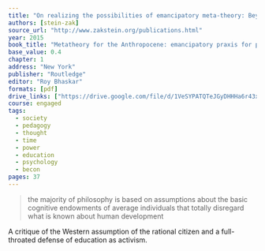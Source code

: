 ```yaml
---
title: "On realizing the possibilities of emancipatory meta-theory: Beyond the cognitive maturity fallacy, toward an education revolution"
authors: [stein-zak]
source_url: "http://www.zakstein.org/publications.html"
year: 2015
book_title: "Metatheory for the Anthropocene: emancipatory praxis for planetary flourishing: critical realism and integral theory in dialogue, vol 2."
base_value: 0.4
chapter: 1
address: "New York"
publisher: "Routledge"
editor: "Roy Bhaskar"
formats: [pdf]
drive_links: ["https://drive.google.com/file/d/1VeSYPATQTeJGyDHHHa6r43xPeUAZIAY7/view?usp=drivesdk"]
course: engaged
tags:
  - society
  - pedagogy
  - thought
  - time
  - power
  - education
  - psychology
  - becon
pages: 37
---
```


> the majority of philosophy is based on assumptions about the basic cognitive endowments of average individuals that totally disregard what is known about human development

A critique of the Western assumption of the rational citizen and a full-throated defense of education as activism.

